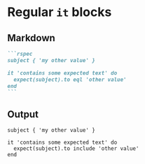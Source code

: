# Regular `it` blocks

## Markdown

````markdown
```rspec
subject { 'my other value' }

it 'contains some expected text' do
  expect(subject).to eql 'other value'
end
```
````

## Output

```rspec
subject { 'my other value' }

it 'contains some expected text' do
  expect(subject).to include 'other value'
end
```
